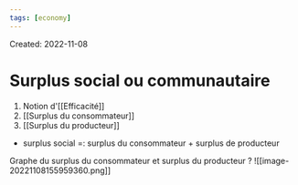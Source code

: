 ```yaml
---
tags: [economy] 
---
```

Created: 2022-11-08

# Surplus social ou communautaire

1. Notion d'[[Efficacité]]
2. [[Surplus du consommateur]]
3. [[Surplus du producteur]]

- surplus social =: surplus du consommateur + surplus de producteur

Graphe du surplus du consommateur et surplus du producteur
?
![[image-20221108155959360.png]]

